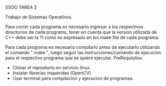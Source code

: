 
SSOO TAREA 2 

Trabajo de Sistemas Operativos. 

Para correr cada programa es necesario ingresar a los respectivos directorios de cada programa, tener en cuenta que la version utilizada de C++ debe ser la 11 como es expresado en los make file de cada programa. 

Para cada programa es necesario compilarlo antes de ejecutarlo utilizando el comando 
" make ", luego seguir las instrucciones/comando de ejecucion para el respectivo programa que se quiere ejecutar. 
PreRequisitos: 
- Clonar el repositorio en servicio linux.
- Instalar librerias requeridas (OpenCV). 
- Usar terminal para compilacion y ejecucion de programas. 
